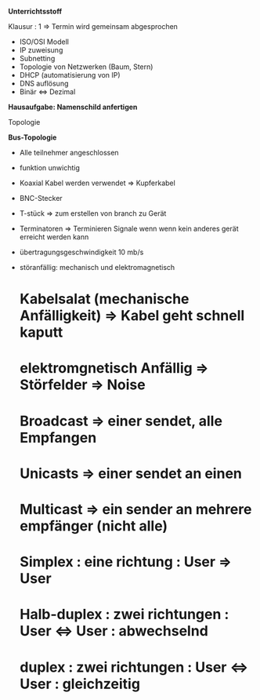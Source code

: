 **Unterrichtsstoff**

Klausur : 1 => Termin wird gemeinsam abgesprochen

- ISO/OSI Modell
- IP zuweisung
- Subnetting
- Topologie von Netzwerken (Baum, Stern)
- DHCP (automatisierung von IP)
- DNS auflösung
- Binär <=> Dezimal 

**Hausaufgabe: Namenschild anfertigen**

Topologie 

**Bus-Topologie**

- Alle teilnehmer angeschlossen
- funktion unwichtig 
- Koaxial Kabel werden verwendet => Kupferkabel 
- BNC-Stecker 
- T-stück => zum erstellen von branch zu Gerät 
- Terminatoren => Terminieren Signale wenn wenn kein anderes gerät erreicht werden kann 
- übertragungsgeschwindigkeit 10 mb/s
- störanfällig: mechanisch und elektromagnetisch
    # Kabelsalat (mechanische Anfälligkeit) => Kabel geht schnell kaputt 
    # elektromgnetisch Anfällig => Störfelder => Noise
    # Broadcast => einer sendet, alle Empfangen
    # Unicasts => einer sendet an einen
    # Multicast => ein sender an mehrere empfänger (nicht alle)

    # Simplex : eine richtung : User => User
    # Halb-duplex : zwei richtungen : User <=> User : abwechselnd
    # duplex : zwei richtungen : User <=> User : gleichzeitig 
    

